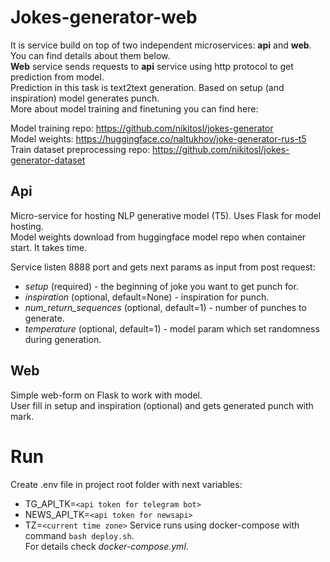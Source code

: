 # Jokes-generator-web
It is service build on top of two independent microservices: **api** and **web**. You can find details about them below.  
**Web** service sends requests to **api** service using http protocol to get prediction from model.    
Prediction in this task is text2text generation. Based on setup (and inspiration) model generates punch.  
More about model training and finetuning you can find here: 

Model training repo: https://github.com/nikitosl/jokes-generator  
Model weights: https://huggingface.co/naltukhov/joke-generator-rus-t5  
Train dataset preprocessing repo: https://github.com/nikitosl/jokes-generator-dataset  

## Api

Micro-service for hosting NLP generative model (T5). Uses Flask for model hosting.  
Model weights download from huggingface model repo when container start. It takes time.

Service listen 8888 port and gets next params as input from post request:
- _setup_ (required) - the beginning of joke you want to get punch for.
- _inspiration_ (optional, default=None) - inspiration for punch.
- _num_return_sequences_ (optional, default=1) - number of punches to generate.
- _temperature_ (optional, default=1) - model param which set randomness during generation.

## Web
Simple web-form on Flask to work with model.  
User fill in setup and inspiration (optional) and gets generated punch with mark.

# Run 
Create .env file in project root folder with next variables:  
- TG_API_TK=`<api token for telegram bot>`
- NEWS_API_TK=`<api token for newsapi>`
- TZ=`<current time zone>`
Service runs using docker-compose with command `bash deploy.sh`.  
For details check _docker-compose.yml_.
